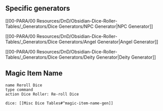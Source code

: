

## Specific generators

[[00-PARA/00 Resources/DnD/Obsidian-Dice-Roller-Tables/_Generators/Dice Generators/NPC Generator|NPC Generator]]

[[00-PARA/00 Resources/DnD/Obsidian-Dice-Roller-Tables/_Generators/Dice Generators/Angel Generator|Angel Generator]]

[[00-PARA/00 Resources/DnD/Obsidian-Dice-Roller-Tables/_Generators/Dice Generators/Deity Generator|Deity Generator]]


## Magic Item Name
```button
name Reroll Dice
type command
action Dice Roller: Re-roll Dice
```
`dice: [[Misc Dice Tables#^magic-item-name-gen]]`








